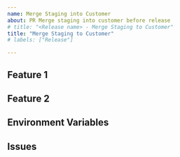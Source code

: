 ```yaml
---
name: Merge Staging into Customer
about: PR Merge staging into customer before release
# title: "<Release name> - Merge Staging to Customer"
title: "Merge Staging to Customer"
# labels: ["Release"]

---
```


## Feature 1

## Feature 2

## Environment Variables

## Issues
